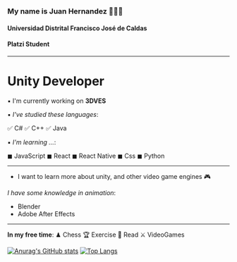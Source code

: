 ### My name is Juan Hernandez 🙋🏾‍♂️

#### Universidad Distrital Francisco José de Caldas 
#### Platzi Student
-----------------------------------------------------------------------------------------------
# Unity Developer

▪ I'm currently working on **3DVES**

▪ _I've studied these languages_:

  ✅ C#
  ✅ C++
  ✅ Java

▪ _I'm learning ..._:

  ◼ JavaScript
  ◼ React
  ◼ React Native
  ◼ Css
  ◼ Python
 
  -------------------------------------------------------------------------------------------------
  - I want to learn more about unity, and other video game engines 🎮
  
 
  _I have some knowledge in animation_:
  - Blender
  - Adobe After Effects
  
--------------------------------------------------------------------------------------------------------------

**In my free time**:
♟ Chess
🏆 Exercise
📕 Read
⚔ VideoGames



[![Anurag's GitHub stats](https://github-readme-stats.vercel.app/api?username=juannisperuza)](https://github.com/anuraghazra/github-readme-stats) [![Top Langs](https://github-readme-stats.vercel.app/api/top-langs/?username=juannisperuza)](https://github.com/anuraghazra/github-readme-stats)



